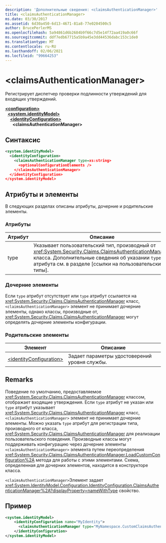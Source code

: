 ```yaml
---
description: 'Дополнительные сведения: <claimsAuthenticationManager>'
title: <claimsAuthenticationManager>
ms.date: 03/30/2017
ms.assetid: 6d30a450-6d13-4671-81a8-77e0204500c5
author: BrucePerlerMS
ms.openlocfilehash: 5a94861d6b2684b9f66c7d5e14f72aa419a0c66f
ms.sourcegitcommit: ddf7edb67715a5b9a45e3dd44536dabc153c1de0
ms.translationtype: MT
ms.contentlocale: ru-RU
ms.lasthandoff: 02/06/2021
ms.locfileid: "99664253"
---
```

# \<claimsAuthenticationManager>

Регистрирует диспетчер проверки подлинности утверждений для входящих утверждений.  
  
[**\<configuration>**](../configuration-element.md)\
&nbsp;&nbsp;[**\<system.identityModel>**](system-identitymodel.md)\
&nbsp;&nbsp;&nbsp;&nbsp;[**\<identityConfiguration>**](identityconfiguration.md)\
&nbsp;&nbsp;&nbsp;&nbsp;&nbsp;&nbsp;**\<claimsAuthenticationManager>**  
  
## <a name="syntax"></a>Синтаксис  
  
```xml  
<system.identityModel>  
  <identityConfiguration>  
    <claimsAuthenticationManager type=xs:string>  
      <optionalConfigurationElements />  
    </claimsAuthenticationManager>  
  </identityConfiguration>  
</system.identityModel>  
```  
  
## <a name="attributes-and-elements"></a>Атрибуты и элементы  

 В следующих разделах описаны атрибуты, дочерние и родительские элементы.  
  
### <a name="attributes"></a>Атрибуты  
  
|Атрибут|Описание|  
|---------------|-----------------|  
|type|Указывает пользовательский тип, производный от <xref:System.Security.Claims.ClaimsAuthenticationManager> класса. Дополнительные сведения об указании `type` атрибута см. в разделе [ссылки на пользовательские типы].|  
  
### <a name="child-elements"></a>Дочерние элементы  

 Если `type` атрибут отсутствует или `type` атрибут ссылается на <xref:System.Security.Claims.ClaimsAuthenticationManager> класс, `<claimsAuthenticationManager>` элемент не принимает дочерние элементы, однако классы, производные от, <xref:System.Security.Claims.ClaimsAuthenticationManager> могут определять дочерние элементы конфигурации.  
  
### <a name="parent-elements"></a>Родительские элементы  
  
|Элемент|Описание|  
|-------------|-----------------|  
|[\<identityConfiguration>](identityconfiguration.md)|Задает параметры удостоверений уровня службы.|  
  
## <a name="remarks"></a>Remarks  

 Поведение по умолчанию, предоставляемое <xref:System.Security.Claims.ClaimsAuthenticationManager> классом, отображает входящие утверждения. Если `type` атрибут не указан или `type` атрибут указывает <xref:System.Security.Claims.ClaimsAuthenticationManager> класс, `<claimsAuthenticationManager>` элемент не принимает дочерние элементы. Можно указать `type` атрибут для регистрации типа, производного от класса, <xref:System.Security.Claims.ClaimsAuthenticationManager> для реализации пользовательского поведения. Производные классы могут поддерживать конфигурацию через дочерние элементы `<claimsAuthenticationManager>` элемента путем переопределения <xref:System.Security.Claims.ClaimsAuthenticationManager.LoadCustomConfiguration%2A> метода для работы с этими элементами. Схема, определенная для дочерних элементов, находится в конструкторе класса.  
  
 `<claimsAuthenticationManager>`Элемент задает <xref:System.IdentityModel.Configuration.IdentityConfiguration.ClaimsAuthenticationManager%2A?displayProperty=nameWithType> свойство.  
  
## <a name="example"></a>Пример  
  
```xml  
<system.identityModel>  
    <identityConfiguration name="MyIdentity">  
      <claimsAuthenticationManager type="MyNamespace.CustomClaimsAuthenticationManager, MyAssembly"/>
    </identityConfiguration>  
</system.identityModel>  
```
